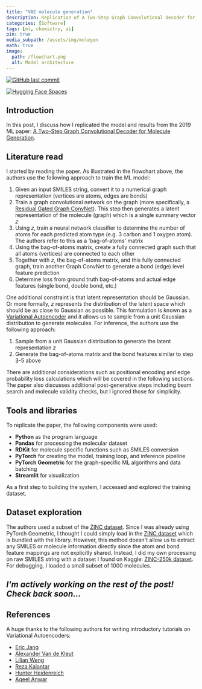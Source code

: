 ```yaml
---
title: "VAE molecule generation"
description: Replication of A Two-Step Graph Convolutional Decoder for Molecule Generation paper by Bresson et Laurent (2019)
categories: [Software]
tags: [ml, chemistry, ai]
pin: true
media_subpath: /assets/img/molegen
math: true
image:
  path: /flowchart.png
  alt: Model architecture
---
```


[![GitHub last commit](https://img.shields.io/github/last-commit/j-silv/molegen?style=for-the-badge&logo=github&color=black
)](https://github.com/j-silv/molegen)

[![Hugging Face Spaces](https://img.shields.io/badge/%F0%9F%A4%97%20Hugging%20Face%20Space-black?style=for-the-badge&color=black)](https://huggingface.co/spaces/j-silv/molegen)

## Introduction

In this post, I discuss how I replicated the model and results from the 2019 ML paper: [A Two-Step Graph Convolutional Decoder for Molecule Generation](https://arxiv.org/pdf/1906.03412).

## Literature read

I started by reading the paper. As illustrated in the flowchart above, the authors use the following approach to train the ML model:

1. Given an input SMILES string, convert it to a numerical graph representation (vertices are atoms, edges are bonds)
2. Train a graph convolutional network on the graph (more specifically, a [Residual Gated Graph ConvNet](https://arxiv.org/abs/1711.07553)). This step then generates a latent representation of the molecule (graph) which is a single summary vector $z$
3. Using $z$, train a neural network classifier to determine the number of atoms for each predicted atom type (e.g. 3 carbon and 1 oxygen atom). The authors refer to this as a 'bag-of-atoms' matrix
4. Using the bag-of-atoms matrix, create a fully connected graph such that all atoms (vertices) are connected to each other 
5. Together with $z$, the bag-of-atoms matrix, and this fully connected graph, train another Graph ConvNet to generate a bond (edge) level feature prediction
6. Determine loss from ground truth bag-of-atoms and actual edge features (single bond, double bond, etc.)

One additional constraint is that latent representation should be Gaussian. Or more formally, $z$ represents the distribution of the latent space which should be as close to Gaussian as possible. This formulation is known as a [Variational Autoencoder](https://arxiv.org/abs/1906.02691) and it allows us to sample from a unit Gaussian distribution to generate molecules. For inference, the authors use the following approach:

1. Sample from a unit Gaussian distribution to generate the latent representation $z$
2. Generate the bag-of-atoms matrix and the bond features similar to step 3-5 above

There are additional considerations such as positional encoding and edge probability loss calculations which will be covered in the following sections. The paper also discusses additional post-generative steps including beam search and molecule validity checks, but I ignored those for simplicity. 

## Tools and libraries

To replicate the paper, the following components were used:

- **Python** as the program language
- **Pandas** for processing the molecular dataset 
- **RDKit** for molecule specific functions such as SMILES conversion
- **PyTorch** for creating the model, training loop, and inference pipeline
- **PyTorch Geometric** for the graph-specific ML algorithms and data batching
- **Streamlit** for visualization 

As a first step to building the system, I accessed and explored the training dataset.

## Dataset exploration

The authors used a subset of the [ZINC dataset](https://zinc.docking.org/). Since I was already using PyTorch Geometric, I thought I could simply load in the [ZINC dataset](https://pytorch-geometric.readthedocs.io/en/latest/generated/torch_geometric.datasets.ZINC.html) which is bundled with the library. However, this method doesn't allow us to extract any SMILES or molecule information directly since the atom and bond feature mappings are not explicitly shared. Instead, I did my own processing on raw SMILES string with a dataset I found on Kaggle: [ZINC-250k dataset](https://www.kaggle.com/datasets/basu369victor/zinc250k). For debugging, I loaded a small subset of 1000 molecules.

## _I'm actively working on the rest of the post! Check back soon..._

## References

A huge thanks to the following authors for writing introductory tutorials on Variational Autoencoders: 

- [Eric Jang](https://blog.evjang.com/2016/08/variational-bayes.html)
- [Alexander Van de Kleut](https://avandekleut.github.io/vae/)
- [Lilian Weng](https://lilianweng.github.io/posts/2018-08-12-vae/)
- [Reza Kalantar](https://medium.com/@rekalantar/variational-auto-encoder-vae-pytorch-tutorial-dce2d2fe0f5f)
- [Hunter Heidenreich](https://hunterheidenreich.com/posts/modern-variational-autoencoder-in-pytorch/)
- [Aqeel Anwar](https://towardsdatascience.com/difference-between-autoencoder-ae-and-variational-autoencoder-vae-ed7be1c038f2/)